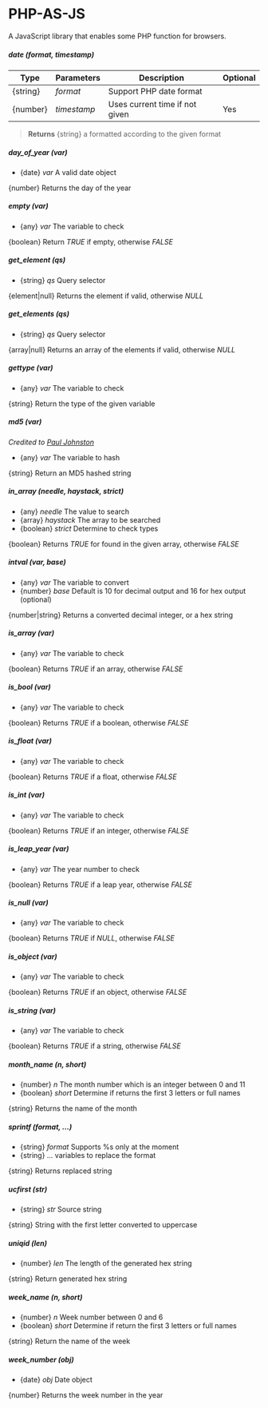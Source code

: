 # PHP-AS-JS
A JavaScript library that enables some PHP function for browsers.

##### date (_format_, _timestamp_)

| Type | Parameters | Description | Optional  |
| --- | --- | ------------- | ----- |
| {string} | _format_ | Support PHP date format | |
| {number} | _timestamp_ | Uses current time if not given | Yes |

> **Returns** {string} a formatted according to the given format

##### day_of_year (_var_)

- {date} _var_ A valid date object

{number} Returns the day of the year

##### empty (_var_)

- {any} _var_ The variable to check

{boolean} Return _TRUE_ if empty, otherwise _FALSE_

##### get_element (_qs_)

- {string} _qs_ Query selector

{element|null} Returns the element if valid, otherwise _NULL_

##### get_elements (_qs_)

- {string} _qs_ Query selector

{array|null} Returns an array of the elements if valid, otherwise _NULL_

##### gettype (_var_)

- {any} _var_ The variable to check

{string} Return the type of the given variable

##### md5 (_var_)

_Credited to [Paul Johnston](http://pajhome.org.uk/crypt/md5/md5.html)_

- {any} _var_ The variable to hash

{string} Return an MD5 hashed string

##### in_array (_needle_, _haystack_, _strict_)

- {any} _needle_ The value to search
- {array} _haystack_ The array to be searched
- {boolean} _strict_ Determine to check types

{boolean} Returns _TRUE_ for found in the given array, otherwise _FALSE_

##### intval (_var_, _base_)

- {any} _var_ The variable to convert
- {number} _base_ Default is 10 for decimal output and 16 for hex output (optional)

{number|string} Returns a converted decimal integer, or a hex string

##### is_array (_var_)

- {any} _var_ The variable to check

{boolean} Returns _TRUE_ if an array, otherwise _FALSE_

##### is_bool (_var_)

- {any} _var_ The variable to check

{boolean} Returns _TRUE_ if a boolean, otherwise _FALSE_

##### is_float (_var_)

- {any} _var_ The variable to check

{boolean} Returns _TRUE_ if a float, otherwise _FALSE_

##### is_int (_var_)

- {any} _var_ The variable to check

{boolean} Returns _TRUE_ if an integer, otherwise _FALSE_

##### is_leap_year (_var_)

- {any} _var_ The year number to check

{boolean} Returns _TRUE_ if a leap year, otherwise _FALSE_

##### is_null (_var_)

- {any} _var_ The variable to check

{boolean} Returns _TRUE_ if _NULL_, otherwise _FALSE_

##### is_object (_var_)

- {any} _var_ The variable to check

{boolean} Returns _TRUE_ if an object, otherwise _FALSE_

##### is_string (_var_)

- {any} _var_ The variable to check

{boolean} Returns _TRUE_ if a string, otherwise _FALSE_

##### month_name (_n_, _short_)

- {number} _n_ The month number which is an integer between 0 and 11
- {boolean} _short_ Determine if returns the first 3 letters or full names

{string} Returns the name of the month

##### sprintf (_format_, ...)

- {string} _format_ Supports %s only at the moment
- {string} ... variables to replace the format

{string} Returns replaced string

##### ucfirst (_str_)

- {string} _str_ Source string

{string} String with the first letter converted to uppercase

##### uniqid (_len_)

- {number} _len_ The length of the generated hex string

{string} Return generated hex string

##### week_name (_n_, _short_)

- {number} _n_ Week number between 0 and 6
- {boolean} _short_ Determine if return the first 3 letters or full names

{string} Return the name of the week

##### week_number (_obj_)

- {date} _obj_ Date object

{number} Returns the week number in the year
